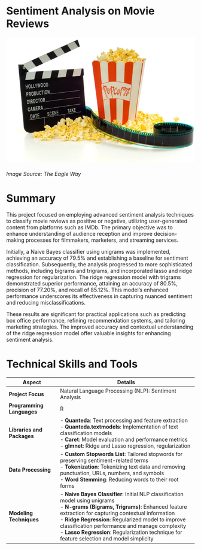 # Sentiment Analysis on Movie Reviews
![Alt Text](cinema.jpg)
###### Image Source: The Eagle Way

# Summary
This project focused on employing advanced sentiment analysis techniques to classify movie reviews as positive or negative, utilizing user-generated content from platforms such as IMDb. The primary objective was to enhance understanding of audience reception and improve decision-making processes for filmmakers, marketers, and streaming services.

Initially, a Naive Bayes classifier using unigrams was implemented, achieving an accuracy of 79.5% and establishing a baseline for sentiment classification. Subsequently, the analysis progressed to more sophisticated methods, including bigrams and trigrams, and incorporated lasso and ridge regression for regularization. The ridge regression model with trigrams demonstrated superior performance, attaining an accuracy of 80.5%, precision of 77.20%, and recall of 85.12%. This model’s enhanced performance underscores its effectiveness in capturing nuanced sentiment and reducing misclassifications.

These results are significant for practical applications such as predicting box office performance, refining recommendation systems, and tailoring marketing strategies. The improved accuracy and contextual understanding of the ridge regression model offer valuable insights for enhancing sentiment analysis. 

# Technical Skills and Tools
| **Aspect**           | **Details**                                                                                                          |
|------------------------|----------------------------------------------------------------------------------------------------------------------|
| **Project Focus**      | Natural Language Processing (NLP): Sentiment Analysis                                                            |
| **Programming Languages** | R                                                                                                                  |
| **Libraries and Packages** | - **Quanteda**: Text processing and feature extraction <br> - **Quanteda.textmodels**: Implementation of text classification models <br> - **Caret**: Model evaluation and performance metrics <br> - **glmnet**: Ridge and Lasso regression, regularization |
| **Data Processing**    | - **Custom Stopwords List**: Tailored stopwords for preserving sentiment-related terms <br> - **Tokenization**: Tokenizing text data and removing punctuation, URLs, numbers, and symbols <br> - **Word Stemming**: Reducing words to their root forms <br> |
| **Modeling Techniques** | - **Naive Bayes Classifier**: Initial NLP classification model using unigrams <br> - **N-grams (Bigrams, Trigrams)**: Enhanced feature extraction for capturing contextual information <br> - **Ridge Regression**: Regularized model to improve classification performance and manage complexity <br> - **Lasso Regression**: Regularization technique for feature selection and model simplicity |

